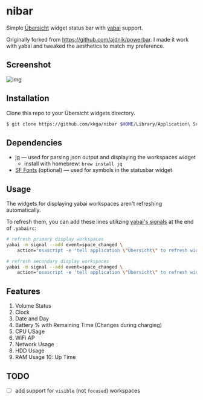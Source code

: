 # nibar

Simple [Übersicht](https://github.com/felixhageloh/uebersicht) widget status bar with [yabai](https://github.com/koekeishiya/yabai) support.

Originally forked from https://github.com/ajdnik/powerbar. I made it work with yabai and tweaked the aesthetics to match my preference.

## Screenshot

![img](./ss.png)

## Installation

Clone this repo to your Übersicht widgets directory.

```bash
$ git clone https://github.com/kkga/nibar $HOME/Library/Application\ Support/Übersicht/widgets/nibar
```

## Dependencies

- [jq](https://github.com/stedolan/jq) — used for parsing json output and displaying the workspaces widget
    - install with homebrew: `brew install jq`
- [SF Fonts](https://developer.apple.com/fonts/) (optional) — used for symbols in the statusbar widget

## Usage

The widgets for displaying yabai workspaces aren't refreshing automatically.

To refresh them, you can add these lines utilizing [yabai's signals](https://github.com/koekeishiya/yabai/wiki/Commands#automation-with-rules-and-signals) at the end of `.yabairc`:

```sh
# refresh primary display workspaces
yabai -m signal --add event=space_changed \
    action="osascript -e 'tell application \"Übersicht\" to refresh widget id \"nibar-spaces-primary-jsx\"'"

# refresh secondary display workspaces
yabai -m signal --add event=space_changed \
    action="osascript -e 'tell application \"Übersicht\" to refresh widget id \"nibar-spaces-secondary-jsx\"'"
```

## Features
1. Volume Status
2. Clock
3. Date and Day
4. Battery % with Remaining Time (Changes during charging)
5. CPU USage
6. WiFi AP
7. Network Usage
8. HDD Usage
9. RAM Usage
10: Up Time


## TODO

- [ ] add support for `visible` (not `focused`) workspaces
